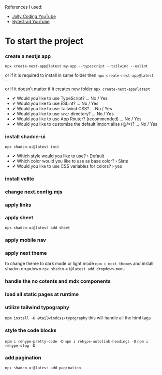 References I used:
- [Jolly Coding YouTube](https://youtu.be/tSI98g3PDyE?si=S7h2UbGflWE1g8hL)
- [ByteGrad YouTube](https://youtu.be/sUKptmUVIBM?si=mswDFb7Up3dWeMCG)

# To start the project

### create a nextjs app
`npx create-next-app@latest my-app --typescript --tailwind --eslint`

or 
if it is required to install in same folder then
`npx create-next-app@latest .`

or 
if it doesn't matter if it creates new folder
`npx create-next-app@latest`

- ✔ Would you like to use TypeScript? … No / Yes
- ✔ Would you like to use ESLint? … No / Yes
- ✔ Would you like to use Tailwind CSS? … No / Yes
- ✔ Would you like to use `src/` directory? … No / Yes
- ✔ Would you like to use App Router? (recommended) … No / Yes
- ✔ Would you like to customize the default import alias (@/*)? … No / Yes



### install shadcn-ui
`npx shadcn-ui@latest init`

- ✔ Which style would you like to use? › Default
- ✔ Which color would you like to use as base color? › Slate
- ✔ Would you like to use CSS variables for colors? › yes

### install velite


### change next.config.mjs

### apply links

### apply sheet
`npx shadcn-ui@latest add sheet`

### apply mobile nav

### apply next theme
to change theme to dark mode or light mode
`npm i next-themes`
and install shadcn dropdown
`npx shadcn-ui@latest add dropdown-menu`

### handle the no cotents and mdx components

### load all static pages at runtime

### utilize tailwind typography
`npm install -D @tailwindcss/typography`
this will handle all the html tags

### style the code blocks
`npm i rehype-pretty-code -D`
`npm i rehype-autolink-headings -D`
`npm i rehype-slug -D`

### add pagination
`npx shadcn-ui@latest add pagination`